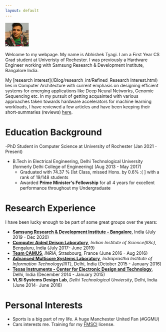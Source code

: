 ```yaml
---
layout: default
---
```


<script src = "assets/js/test.js"></script>
<script src="/pace/pace.js"></script>
<link href="/pace/themes/blue/pace-theme-barber-shop.css" rel="stylesheet" />
<img id = "biophoto" src = "assets/img/bio_photo.jpeg" alt = "Abhishek Tyagi" style = "width: 75px;height:75px;">

Welcome to my webpage. My name is Abhishek Tyagi. I am a First Year CS Grad student at Univeristy of Rochester. I was previously a Hardware Engineer working with Samsung Research & Development Institute, Bangalore India.

My [research interest](/Blog/research_int/Refined_Research Interest.html) lies in Computer Architecture with current emphasis on designing efficient systems for emerging applications like Deep Neural Networks, Genomic Sequencing etc. In my pursuit of getting acquainted with various approaches taken towards hardware accelerators for machine learning workloads, I have reviewed a few articles and have been keeping their short-summaries (reviews) [here](/Blog/papers/papers_combine). 

# Education Background
-PhD Student in Computer Science at University of Rochester (Jan 2021 - Present)
- B.Tech in Electrical Engineering, Delhi Technological University (formerly Delhi College of Engineering) (Aug 2013 - May 2017)
  - Graduated with 74.37 % [Ist Class, missed Hons. by 0.6% :( ] with a rank of 19/148 students
  - Awarded **Prime Minister's Fellowship** for all 4 years for excellent performance throughout my Undergraduate

# Research Experience
I have been lucky enough to be part of some great groups over the years:

- **[Samsung Research & Development Institute - Bangalore](https://research.samsung.com/sri-b)**, India (July 2019 - Dec 2020)
- **[Computer Aided Deisgn Laboratory](http://cadl.iisc.ernet.in/cadlab/)**, _Indian Institute of Science(IISc)_, Bengaluru, India (July 2017- June 2019)
- **[Team CAMUS](http://team.inria.fr/camus/)**, _INRIA_, Strasbourg, France (June 2016 - Aug 2016)
- **[Advanced Multicore Systems Laboratory](https://www.iiitd.edu.in/noc/)**, _Indraprastha Institute of Information Technology(IIIT)_, Delhi, India (October 2015 - January 2016)
- **[Texas Instruments - Center for Electronic Design and Technology](http://cedtnsit.in/)**, Delhi, India (December 2014 - January 2015)
- **VLSI Systems Design Lab**, _Delhi Technological Unviersity_, Delhi, India (June 2014- June 2016)

<!--- <a name="rt"></a>Research Interests
**Computer Architecture; Hardware Accelerators Design for ML,Graph Processing; Machine Learning; Quantum Computing**
![Alt_text](/assets/img/image.svg)-->


# Personal Interests
- Sports is a big part of my life. A huge Manchester United Fan (#GGMU)
- Cars interests me. Training for my [FMSCI](http://licence.fmsci.co.in/) license.
